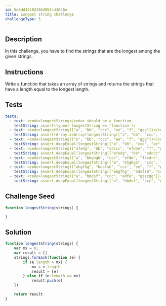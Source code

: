 ```yaml
---
id: 5e6dd14192286d95fc43046e
title: Longest string challenge
challengeType: 5
---
```


## Description
<section id='description'>
In this challenge, you have to find the strings that are the longest among the given strings.
</section>

## Instructions
<section id='instructions'>
Write a function that takes an array of strings and returns the strings that have a length equal to the longest length.
</section>

## Tests
<section id='tests'>

``` yml
tests:
  - text: <code>longestString</code> should be a function.
    testString: assert(typeof longestString == 'function');
  - text: <code>longestString(["a", "bb", "ccc", "ee", "f", "ggg"])</code> should return a array.
    testString: assert(Array.isArray(longestString(["a", "bb", "ccc", "ee", "f", "ggg"])));
  - text: <code>longestString(["a", "bb", "ccc", "ee", "f", "ggg"])</code> should return <code>["ccc", "ggg"]'</code>.
    testString: assert.deepEqual(longestString(["a", "bb", "ccc", "ee", "f", "ggg"]), ["ccc", "ggg"]);
  - text: <code>longestString(["afedg", "bb", "sdccc", "efdee", "f", "geegg"])</code> should return <code>["afedg", "sdccc", "efdee", "geegg"]</code>.
    testString: assert.deepEqual(longestString(["afedg", "bb", "sdccc", "efdee", "f", "geegg"]), ["afedg", "sdccc", "efdee", "geegg"]);
  - text: <code>longestString(["a", "bhghgb", "ccc", "efde", "fssdrr", "ggg"])</code> should return <code>["bhghgb", "fssdrr"]</code>.
    testString: assert.deepEqual(longestString(["a", "bhghgb", "ccc", "efde", "fssdrr", "ggg"]), ["bhghgb", "fssdrr"]);
  - text: <code>longestString(["ahgfhg", "bdsfsb", "ccc", "ee", "f", "ggdsfg"])</code> should return <code>["ahgfhg", "bdsfsb", "ggdsfg"]</code>.
    testString: assert.deepEqual(longestString(["ahgfhg", "bdsfsb", "ccc", "ee", "f", "ggdsfg"]), ["ahgfhg", "bdsfsb", "ggdsfg"]);
  - text: <code>longestString(["a", "bbdsf", "ccc", "edfe", "gzzzgg"])</code> should return <code>["gzzzgg"]</code>.
    testString: assert.deepEqual(longestString(["a", "bbdsf", "ccc", "edfe", "gzzzgg"]), ["gzzzgg"]);
```

</section>

## Challenge Seed
<section id='challengeSeed'>

<div id='js-seed'>

```js
function longestString(strings) {

}
```

</div>

</section>

## Solution
<section id='solution'>

```js
function longestString(strings) {
    var mx = 0;
    var result = []
    strings.forEach(function (e) {
        if (e.length > mx) {
            mx = e.length
            result = [e]
        } else if (e.length == mx)
            result.push(e)
    })

    return result
}
```

</section>

